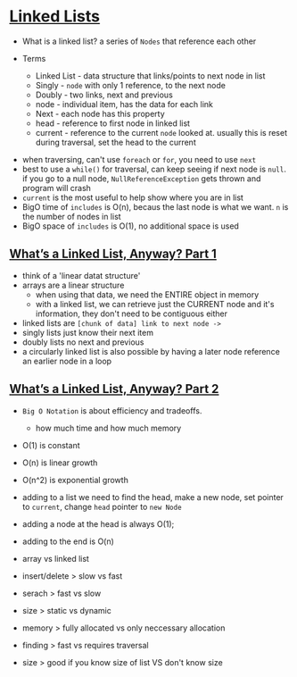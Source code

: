 # [Linked Lists](https://codefellows.github.io/common_curriculum/data_structures_and_algorithms/Code_401/class-05/resources/singly_linked_list.html)

* What is a linked list? a series of `Nodes` that reference each other

* Terms
  * Linked List - data structure that links/points to next node in list
  * Singly - `node` with only 1 reference, to the next node
  * Doubly - two links, next and previous
  * node - individual item, has the data for each link
  * Next - each node has this property
  * head - reference to first node in linked list
  * current - reference to the current `node` looked at. usually this is reset during traversal, set the head to the current

- when traversing, can't use `foreach` or `for`, you need to use `next`
- best to use a `while()` for traversal, can keep seeing if next node is `null`. if you go to a null node, `NullReferenceException` gets thrown and program will crash
- `current` is the most useful to help show where you are in list
- BigO time of `includes` is O(n), becaus the last node is what we want. `n` is the number of nodes in list
- BigO space of `includes` is O(1), no additional space is used

## [What’s a Linked List, Anyway? Part 1](https://medium.com/basecs/whats-a-linked-list-anyway-part-1-d8b7e6508b9d)

* think of a 'linear datat structure'
* arrays are a linear structure
  * when using that data, we need the ENTIRE object in memory
  * with a linked list, we can retrieve just the CURRENT node and it's information, they don't need to be contiguous either
* linked lists are `[chunk of data] link to next node ->`
* singly lists just know their next item
* doubly lists no next and previous
* a circularly linked list is also possible by having a later node reference an earlier node in a loop


## [What’s a Linked List, Anyway? Part 2](https://medium.com/basecs/whats-a-linked-list-anyway-part-2-131d96f71996)

- `Big O Notation` is about efficiency and tradeoffs.
  - how much time and how much memory
- O(1) is constant
- O(n) is linear growth
- O(n^2) is exponential growth

- adding to a list we need to find the head, make a new node, set pointer to `current`, change `head` pointer to `new Node`
- adding a node at the head is always O(1);
- adding to the end is O(n)

- array vs linked list
- insert/delete > slow vs fast
- serach > fast vs slow
- size > static vs dynamic
- memory > fully allocated vs only neccessary allocation
- finding > fast vs requires traversal
- size > good if you know size of list VS don't know size
